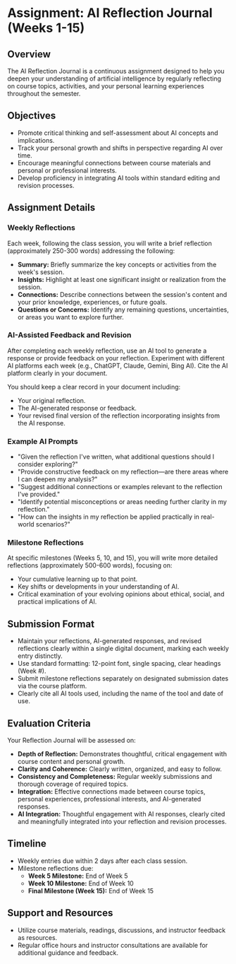 # Assignment: AI Reflection Journal (Weeks 1-15)

## Overview
The AI Reflection Journal is a continuous assignment designed to help you deepen your understanding of artificial intelligence by regularly reflecting on course topics, activities, and your personal learning experiences throughout the semester.

## Objectives
- Promote critical thinking and self-assessment about AI concepts and implications.
- Track your personal growth and shifts in perspective regarding AI over time.
- Encourage meaningful connections between course materials and personal or professional interests.
- Develop proficiency in integrating AI tools within standard editing and revision processes.

## Assignment Details

### Weekly Reflections
Each week, following the class session, you will write a brief reflection (approximately 250-300 words) addressing the following:
- **Summary:** Briefly summarize the key concepts or activities from the week's session.
- **Insights:** Highlight at least one significant insight or realization from the session.
- **Connections:** Describe connections between the session's content and your prior knowledge, experiences, or future goals.
- **Questions or Concerns:** Identify any remaining questions, uncertainties, or areas you want to explore further.

### AI-Assisted Feedback and Revision
After completing each weekly reflection, use an AI tool to generate a response or provide feedback on your reflection. Experiment with different AI platforms each week (e.g., ChatGPT, Claude, Gemini, Bing AI). Cite the AI platform clearly in your document.

You should keep a clear record in your document including:
- Your original reflection.
- The AI-generated response or feedback.
- Your revised final version of the reflection incorporating insights from the AI response.

### Example AI Prompts
- "Given the reflection I've written, what additional questions should I consider exploring?"
- "Provide constructive feedback on my reflection—are there areas where I can deepen my analysis?"
- "Suggest additional connections or examples relevant to the reflection I've provided."
- "Identify potential misconceptions or areas needing further clarity in my reflection."
- "How can the insights in my reflection be applied practically in real-world scenarios?"

### Milestone Reflections
At specific milestones (Weeks 5, 10, and 15), you will write more detailed reflections (approximately 500-600 words), focusing on:
- Your cumulative learning up to that point.
- Key shifts or developments in your understanding of AI.
- Critical examination of your evolving opinions about ethical, social, and practical implications of AI.

## Submission Format
- Maintain your reflections, AI-generated responses, and revised reflections clearly within a single digital document, marking each weekly entry distinctly.
- Use standard formatting: 12-point font, single spacing, clear headings (Week #).
- Submit milestone reflections separately on designated submission dates via the course platform.
- Clearly cite all AI tools used, including the name of the tool and date of use.

## Evaluation Criteria
Your Reflection Journal will be assessed on:
- **Depth of Reflection:** Demonstrates thoughtful, critical engagement with course content and personal growth.
- **Clarity and Coherence:** Clearly written, organized, and easy to follow.
- **Consistency and Completeness:** Regular weekly submissions and thorough coverage of required topics.
- **Integration:** Effective connections made between course topics, personal experiences, professional interests, and AI-generated responses.
- **AI Integration:** Thoughtful engagement with AI responses, clearly cited and meaningfully integrated into your reflection and revision processes.

## Timeline
- Weekly entries due within 2 days after each class session.
- Milestone reflections due:
  - **Week 5 Milestone:** End of Week 5
  - **Week 10 Milestone:** End of Week 10
  - **Final Milestone (Week 15):** End of Week 15

## Support and Resources
- Utilize course materials, readings, discussions, and instructor feedback as resources.
- Regular office hours and instructor consultations are available for additional guidance and feedback.

